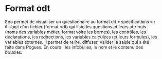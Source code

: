# Format odt

Eno permet de visualiser un questionnaire au format dit « spécifications » : il s’agit d’un fichier (format odt) qui liste les questions et leurs attributs (noms des variables métier, format voire les bornes), les contrôles, les déclarations, les redirections, les variables calculées (et leurs formules), les variables externes. Il permet de relire, diffuser, valider la saisie qui a été faite dans Pogues. En cours : les infobulles, le nom et le contenu des boucles.
